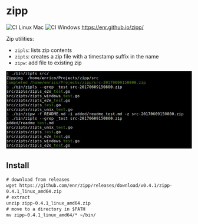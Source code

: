 # zipp

![CI Linux Mac](https://github.com/enr/zipp/workflows/CI%20Linux%20Mac/badge.svg)
![CI Windows](https://github.com/enr/zipp/workflows/CI%20Windows/badge.svg) https://enr.github.io/zipp/

Zip utilities:

- `zipls`: lists zip contents
- `zipts`: creates a zip file with a timestamp suffix in the name
- `zipw`: add file to existing zip

![screenshot](Screenshot.jpg "Zipp screenshot")

## Install

```
# download from releases
wget https://github.com/enr/zipp/releases/download/v0.4.1/zipp-0.4.1_linux_amd64.zip
# extract
unzip zipp-0.4.1_linux_amd64.zip
# move to a directory in $PATH
mv zipp-0.4.1_linux_amd64/* ~/bin/
```
